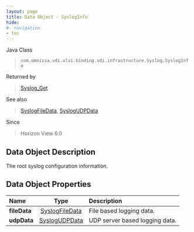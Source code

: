 ```yaml
---
layout: page
title: Data Object - SyslogInfo
hide:
#- navigation
- toc
---
```






Java Class
> `com.omnissa.vdi.vlsi.binding.vdi.infrastructure.Syslog.SyslogInfo`

Returned by
> [Syslog_Get](vdi.infrastructure.Syslog.md#get)

See also
> [SyslogFileData](vdi.infrastructure.Syslog.FileData.md), [SyslogUDPData](vdi.infrastructure.Syslog.UDPData.md)

Since
> Horizon View 6.0


## Data Object Description

The root syslog configuration information.

## Data Object Properties

 Name | Type | Description
:---|:---:|:---
**fileData**| [SyslogFileData](vdi.infrastructure.Syslog.FileData.md)|  File based logging data.
**udpData**| [SyslogUDPData](vdi.infrastructure.Syslog.UDPData.md)|  UDP server based logging data.


 
